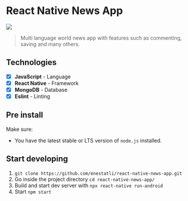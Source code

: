 # React Native News App

<img src="https://i.imgur.com/2B17gGF.png">

> Multi language world news app with features such as commenting, saving and many others.

## Technologies

- [x] <b>JavaScript</b> - Language
- [x] <b>React Native</b> - Framework
- [x] <b>MongoDB</b> - Database
- [x] <b>Eslint</b> - Linting

## Pre install

Make sure:

- You have the latest stable or LTS version of `node.js` installed.

## Start developing

1. `git clone https://github.com/enestatli/react-native-news-app.git`
2. Go inside the project directory `cd react-native-news-app/`
3. Build and start dev server with `npx react-native run-android`
4. Start `npm start`
